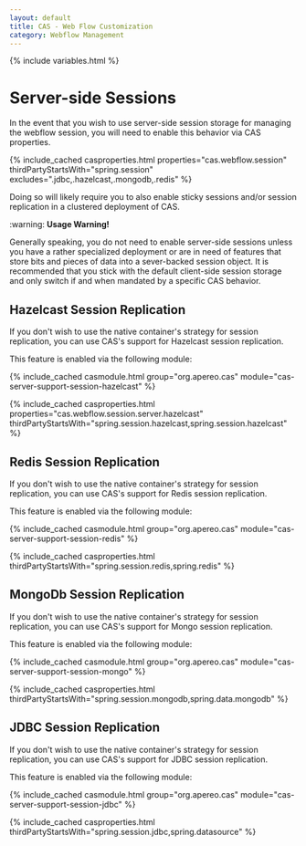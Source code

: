 ```yaml
---
layout: default
title: CAS - Web Flow Customization
category: Webflow Management
---
```


{% include variables.html %}

# Server-side Sessions

In the event that you wish to use server-side session storage for managing the
webflow session, you will need to enable this behavior
via CAS properties. 

{% include_cached casproperties.html properties="cas.webflow.session" 
thirdPartyStartsWith="spring.session" 
excludes=".jdbc,.hazelcast,.mongodb,.redis" %}

Doing so will likely require you to also enable sticky sessions and/or session replication in a clustered deployment of CAS.

<div class="alert alert-warning">:warning: <strong>Usage Warning!</strong><p>
Generally speaking, you do not need to enable server-side sessions unless you have a 
rather specialized deployment or are in need of features that store bits and pieces 
of data into a sever-backed session object. It is recommended that you stick with 
the default client-side session storage and only switch if and when mandated by a specific CAS behavior.</p></div>

## Hazelcast Session Replication

If you don't wish to use the native container's strategy for session replication,
you can use CAS's support for Hazelcast session replication.

This feature is enabled via the following module:

{% include_cached casmodule.html group="org.apereo.cas" module="cas-server-support-session-hazelcast" %}

{% include_cached casproperties.html 
properties="cas.webflow.session.server.hazelcast" 
thirdPartyStartsWith="spring.session.hazelcast,spring.session.hazelcast" %}

## Redis Session Replication

If you don't wish to use the native container's strategy for session replication,
you can use CAS's support for Redis session replication.

This feature is enabled via the following module:

{% include_cached casmodule.html group="org.apereo.cas" module="cas-server-support-session-redis" %}

{% include_cached casproperties.html 
thirdPartyStartsWith="spring.session.redis,spring.redis" %}

## MongoDb Session Replication

If you don't wish to use the native container's strategy for session replication,
you can use CAS's support for Mongo session replication.

This feature is enabled via the following module:

{% include_cached casmodule.html group="org.apereo.cas" module="cas-server-support-session-mongo" %}

{% include_cached casproperties.html 
thirdPartyStartsWith="spring.session.mongodb,spring.data.mongodb" %}

## JDBC Session Replication

If you don't wish to use the native container's strategy for session replication,
you can use CAS's support for JDBC session replication.

This feature is enabled via the following module:

{% include_cached casmodule.html group="org.apereo.cas" module="cas-server-support-session-jdbc" %}

{% include_cached casproperties.html 
thirdPartyStartsWith="spring.session.jdbc,spring.datasource" %}

